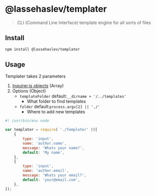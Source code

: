 # @lassehaslev/templater
> CLI (Command Line Interface) template engine for all sorts of files

## Install
```bash
npm install @lassehaslev/templater
```

## Usage
Templater takes 2 parameters
1. [Inquirer.js objects](https://github.com/sboudrias/Inquirer.js#objects) (Array)
2. Options (Object)
    - ```templateFolder``` default:```__dirname + '/../templates'```
        - What folder to find templates
    - ```folder``` default:```process.argv[2] || './'```
        - Where to add new templates

```js
#! /usr/bin/env node

var templater = require( './Templater' )([
    {
        type: 'input',
        name: 'author.name',
        message: 'Whats your name?',
        default: 'My name',
    },
    {
        type: 'input',
        name: 'author.email',
        message: 'Whats your email?',
        default: 'your@email.com',
    },
]);
```
